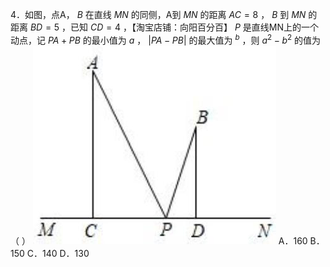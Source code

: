 4．如图，点A， $B$ 在直线 $M N$ 的同侧，A到 $M N$ 的距离 $A C = 8$ ， $B$ 到 $M N$ 的距离 $B D = 5$ ，已知 $C D = 4$ ，【淘宝店铺：向阳百分百】
$P$ 是直线MN上的一个动点，记 $P A + P B$ 的最小值为 $a$ ， $\left| P A - P B \right|$ 的最大值为 $^ { b }$ ，则 $a ^ { 2 } - b ^ { 2 }$ 的值为（ ）
![](<../../qs_image_DB/专题2-1__将军饮马等8类常见最值问题（解析版）/2f36bdd7a4e42735b456af72cc01a386e501e9874a38419c4f2569d31e2d21e6.jpg>)
A．160 B．150 C．140 D．130
